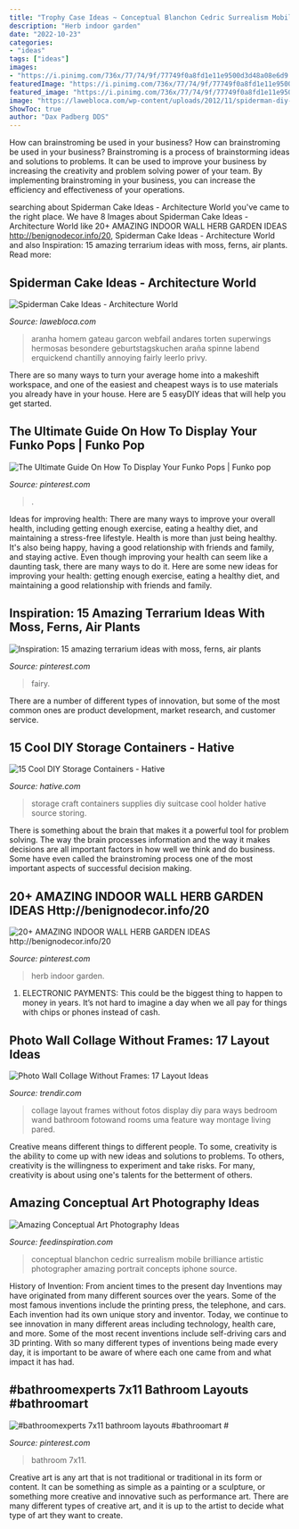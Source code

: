 ```yaml
---
title: "Trophy Case Ideas ~ Conceptual Blanchon Cedric Surrealism Mobile Brilliance Artistic Photographer Amazing Portrait Concepts Iphone Source"
description: "Herb indoor garden"
date: "2022-10-23"
categories:
- "ideas"
tags: ["ideas"]
images:
- "https://i.pinimg.com/736x/77/74/9f/77749f0a8fd1e11e9500d3d48a08e6d9.jpg"
featuredImage: "https://i.pinimg.com/736x/77/74/9f/77749f0a8fd1e11e9500d3d48a08e6d9.jpg"
featured_image: "https://i.pinimg.com/736x/77/74/9f/77749f0a8fd1e11e9500d3d48a08e6d9.jpg"
image: "https://lawebloca.com/wp-content/uploads/2012/11/spiderman-diy-cake.jpg"
ShowToc: true
author: "Dax Padberg DDS"
---
```



How can brainstroming be used in your business?
How can brainstroming be used in your business? Brainstroming is a process of brainstorming ideas and solutions to problems. It can be used to improve your business by increasing the creativity and problem solving power of your team. By implementing brainstroming in your business, you can increase the efficiency and effectiveness of your operations.

	

		
searching about Spiderman Cake Ideas - Architecture World you've came to the right place. We have 8 Images about Spiderman Cake Ideas - Architecture World like 20+ AMAZING INDOOR WALL HERB GARDEN IDEAS http://benignodecor.info/20, Spiderman Cake Ideas - Architecture World and also Inspiration: 15 amazing terrarium ideas with moss, ferns, air plants. Read more:
		
    
## Spiderman Cake Ideas - Architecture World

<img loading=lazy src="https://lawebloca.com/wp-content/uploads/2012/11/spiderman-diy-cake.jpg" onerror="this.onerror=null;this.src='https://tse4.mm.bing.net/th?id=OIP.Ealpo9CvKDaMfhFMSFKG_gHaJ4&amp;pid=15.1';" alt="Spiderman Cake Ideas - Architecture World">

_Source: lawebloca.com_

>aranha homem gateau garcon webfail andares torten superwings hermosas besondere geburtstagskuchen araña spinne labend erquickend chantilly annoying fairly leerlo privy. 

	

There are so many ways to turn your average home into a makeshift workspace, and one of the easiest and cheapest ways is to use materials you already have in your house. Here are 5 easyDIY ideas that will help you get started.

    
## The Ultimate Guide On How To Display Your Funko Pops | Funko Pop

<img loading=lazy src="https://i.pinimg.com/736x/77/74/9f/77749f0a8fd1e11e9500d3d48a08e6d9.jpg" onerror="this.onerror=null;this.src='https://tse1.mm.bing.net/th?id=OIP.xNdNPy0d80nvVm6q9UGxPgHaJ3&amp;pid=15.1';" alt="The Ultimate Guide On How To Display Your Funko Pops | Funko pop">

_Source: pinterest.com_

>. 

	

Ideas for improving health: There are many ways to improve your overall health, including getting enough exercise, eating a healthy diet, and maintaining a stress-free lifestyle.
Health is more than just being healthy. It's also being happy, having a good relationship with friends and family, and staying active. Even though improving your health can seem like a daunting task, there are many ways to do it. Here are some new ideas for improving your health: getting enough exercise, eating a healthy diet, and maintaining a good relationship with friends and family.

    
## Inspiration: 15 Amazing Terrarium Ideas With Moss, Ferns, Air Plants

<img loading=lazy src="https://i.pinimg.com/736x/87/38/56/87385652c21c5c3454283ad73727a068.jpg" onerror="this.onerror=null;this.src='https://tse1.mm.bing.net/th?id=OIP.PnaccccrfAF_7QsB0eQDrAAAAA&amp;pid=15.1';" alt="Inspiration: 15 amazing terrarium ideas with moss, ferns, air plants">

_Source: pinterest.com_

>fairy. 

	

There are a number of different types of innovation, but some of the most common ones are product development, market research, and customer service.

    
## 15 Cool DIY Storage Containers - Hative

<img loading=lazy src="https://hative.com/wp-content/uploads/2014/11/diy-storage-containers/3-old-suitcase-craft-supplies-holder.jpg" onerror="this.onerror=null;this.src='https://tse3.mm.bing.net/th?id=OIP.TKnGfSCWZWXl5ECbdYWwwwHaJ4&amp;pid=15.1';" alt="15 Cool DIY Storage Containers - Hative">

_Source: hative.com_

>storage craft containers supplies diy suitcase cool holder hative source storing. 

	

There is something about the brain that makes it a powerful tool for problem solving. The way the brain processes information and the way it makes decisions are all important factors in how well we think and do business. Some have even called the brainstroming process one of the most important aspects of successful decision making.

    
## 20+ AMAZING INDOOR WALL HERB GARDEN IDEAS Http://benignodecor.info/20

<img loading=lazy src="https://i.pinimg.com/736x/ce/bf/f5/cebff53ed716b65eaa74c65b66bb799a.jpg" onerror="this.onerror=null;this.src='https://tse1.mm.bing.net/th?id=OIP.79AoAW41EYj4cMfxdARShgHaJ4&amp;pid=15.1';" alt="20+ AMAZING INDOOR WALL HERB GARDEN IDEAS http://benignodecor.info/20">

_Source: pinterest.com_

>herb indoor garden. 

	

1. ELECTRONIC PAYMENTS: This could be the biggest thing to happen to money in years. It’s not hard to imagine a day when we all pay for things with chips or phones instead of cash. 

    
## Photo Wall Collage Without Frames: 17 Layout Ideas

<img loading=lazy src="http://cdn.trendir.com/wp-content/uploads/old/trends/assets_c/2015/08/wall-decorated-in-black-and-white-photos-floor-to-ceiling-thumb-autox911-55819.jpg" onerror="this.onerror=null;this.src='https://tse4.mm.bing.net/th?id=OIP.9t9YdKVbvhDfGs72ONKE_wHaKu&amp;pid=15.1';" alt="Photo Wall Collage Without Frames: 17 Layout Ideas">

_Source: trendir.com_

>collage layout frames without fotos display diy para ways bedroom wand bathroom fotowand rooms uma feature way montage living pared. 

	

Creative means different things to different people. To some, creativity is the ability to come up with new ideas and solutions to problems. To others, creativity is the willingness to experiment and take risks. For many, creativity is about using one's talents for the betterment of others.

    
## Amazing Conceptual Art Photography Ideas

<img loading=lazy src="http://feedinspiration.com/wp-content/uploads/2015/05/The-Conceptual-Brilliance-of-Photography-768x1024.jpg" onerror="this.onerror=null;this.src='https://tse1.mm.bing.net/th?id=OIP._25zBKLDgGsmo3V93-O8gwHaJ4&amp;pid=15.1';" alt="Amazing Conceptual Art Photography Ideas">

_Source: feedinspiration.com_

>conceptual blanchon cedric surrealism mobile brilliance artistic photographer amazing portrait concepts iphone source. 

	

History of Invention: From ancient times to the present day
Inventions may have originated from many different sources over the years. Some of the most famous inventions include the printing press, the telephone, and cars. Each invention had its own unique story and inventor. Today, we continue to see innovation in many different areas including technology, health care, and more. Some of the most recent inventions include self-driving cars and 3D printing. With so many different types of inventions being made every day, it is important to be aware of where each one came from and what impact it has had.

    
## #bathroomexperts 7x11 Bathroom Layouts #bathroomart #

<img loading=lazy src="https://i.pinimg.com/736x/0d/91/a7/0d91a747b5f561bfc3f9729d359dd140.jpg" onerror="this.onerror=null;this.src='https://tse4.mm.bing.net/th?id=OIP.AzaAzDachxZYyz5nTufm4AHaJ3&amp;pid=15.1';" alt="#bathroomexperts 7x11 bathroom layouts #bathroomart #">

_Source: pinterest.com_

>bathroom 7x11. 

	

Creative art is any art that is not traditional or traditional in its form or content. It can be something as simple as a painting or a sculpture, or something more creative and innovative such as performance art. There are many different types of creative art, and it is up to the artist to decide what type of art they want to create.

